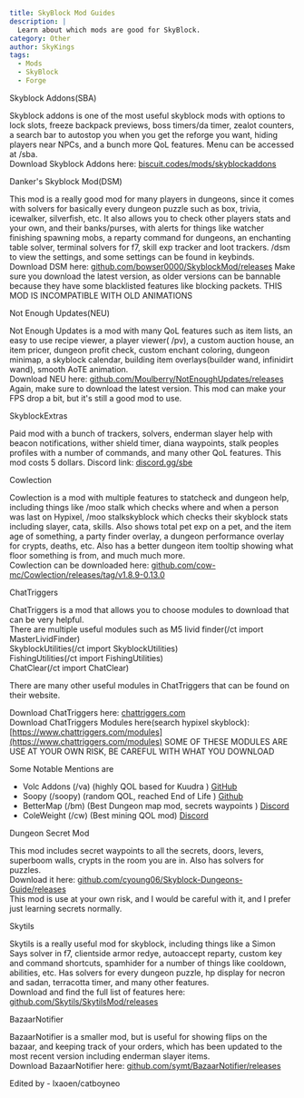 ```yaml {metadata}
title: SkyBlock Mod Guides
description: |
  Learn about which mods are good for SkyBlock. 
category: Other
author: SkyKings
tags:
  - Mods
  - SkyBlock
  - Forge
```

Skyblock Addons(SBA)

Skyblock addons is one of the most useful skyblock mods with options to lock slots, freeze backpack previews, boss
timers/da timer, zealot counters, a search bar to autostop you when you get the reforge you want, hiding players near
NPCs, and a bunch more QoL features. Menu can be accessed at /sba.  
Download Skyblock Addons here: [biscuit.codes/mods/skyblockaddons](https://biscuit.codes/mods/skyblockaddons)

Danker's Skyblock Mod(DSM)

This mod is a really good mod for many players in dungeons, since it comes with solvers for basically every dungeon
puzzle such as box, trivia, icewalker, silverfish, etc. It also allows you to check other players stats and your own,
and their banks/purses, with alerts for things like watcher finishing spawning mobs, a reparty command for dungeons, an
enchanting table solver, terminal solvers for f7, skill exp tracker and loot trackers. /dsm to view the settings, and
some settings can be found in keybinds.  
Download DSM here: [github.com/bowser0000/SkyblockMod/releases](https://github.com/bowser0000/SkyblockMod/releases) Make
sure you download the latest version, as older versions can be bannable because they have some blacklisted features like
blocking packets. THIS MOD IS INCOMPATIBLE WITH OLD ANIMATIONS

Not Enough Updates(NEU)

Not Enough Updates is a mod with many QoL features such as item lists, an easy to use recipe viewer, a player viewer(
/pv), a custom auction house, an item pricer, dungeon profit check, custom enchant coloring, dungeon minimap, a skyblock
calendar, building item overlays(builder wand, infinidirt wand), smooth AoTE animation.  
Download NEU
here: [github.com/Moulberry/NotEnoughUpdates/releases](https://github.com/Moulberry/NotEnoughUpdates/releases) Again,
make sure to download the latest version. This mod can make your FPS drop a bit, but it's still a good mod to use.

SkyblockExtras

Paid mod with a bunch of trackers, solvers, enderman slayer help with beacon notifications, wither shield timer, diana
waypoints, stalk peoples profiles with a number of commands, and many other QoL features. This mod costs 5 dollars.
Discord link: [discord.gg/sbe](https://discord.gg/sbe)

Cowlection

Cowlection is a mod with multiple features to statcheck and dungeon help, including things like /moo stalk which checks
where and when a person was last on Hypixel, /moo stalkskyblock which checks their skyblock stats including slayer,
cata, skills. Also shows total pet exp on a pet, and the item age of something, a party finder overlay, a dungeon
performance overlay for crypts, deaths, etc. Also has a better dungeon item tooltip showing what floor something is
from, and much much more.  
Cowlection can be downloaded
here: [github.com/cow-mc/Cowlection/releases/tag/v1.8.9-0.13.0](https://github.com/cow-mc/Cowlection/releases/tag/v1.8.9-0.13.0)

ChatTriggers

ChatTriggers is a mod that allows you to choose modules to download that can be very helpful.  
There are multiple useful modules such as M5 livid finder(/ct import MasterLividFinder)  
SkyblockUtilities(/ct import SkyblockUtilities)  
FishingUtilities(/ct import FishingUtilities)  
ChatClear(/ct import ChatClear)

There are many other useful modules in ChatTriggers that can be found on their website.

Download ChatTriggers here: [chattriggers.com](https://www.chattriggers.com)  
Download ChatTriggers Modules here(search hypixel
skyblock): [https://www.chattriggers.com/modules](https://www.chattriggers.com/modules) SOME OF THESE MODULES ARE USE AT
YOUR OWN RISK, BE CAREFUL WITH WHAT YOU DOWNLOAD

Some Notable Mentions are 
- Volc Addons (/va) (highly QOL based for Kuudra ) [GitHub](https://github.com/zhenga8533/VolcAddons)
- Soopy (/soopy) (random QOL, reached End of Life ) [Github](https://soopy.dev/soopyv2)
- BetterMap (/bm) (Best Dungeon map mod, secrets waypoints ) [Discord](https://discord.gg/5MRNssHG)
- ColeWeight (/cw) (Best mining QOL mod) [Discord](https://discord.gg/NGyj7xw5)

Dungeon Secret Mod

This mod includes secret waypoints to all the secrets, doors, levers, superboom walls, crypts in the room you are in.
Also has solvers for puzzles.  
Download it
here: [github.com/cyoung06/Skyblock-Dungeons-Guide/releases](https://github.com/cyoung06/Skyblock-Dungeons-Guide/releases)  
This mod is use at your own risk, and I would be careful with it, and I prefer just learning secrets normally.

Skytils

Skytils is a really useful mod for skyblock, including things like a Simon Says solver in f7, clientside armor redye,
autoaccept reparty, custom key and command shortcuts, spamhider for a number of things like cooldown, abilities, etc.
Has solvers for every dungeon puzzle, hp display for necron and sadan, terracotta timer, and many other features.  
Download and find the full list of features
here: [github.com/Skytils/SkytilsMod/releases](https://github.com/Skytils/SkytilsMod/releases)

BazaarNotifier

BazaarNotifier is a smaller mod, but is useful for showing flips on the bazaar, and keeping track of your orders, which
has been updated to the most recent version including enderman slayer items.  
Download BazaarNotifier here: [github.com/symt/BazaarNotifier/releases](https://github.com/symt/BazaarNotifier/releases)


Edited by - lxaoen/catboyneo
